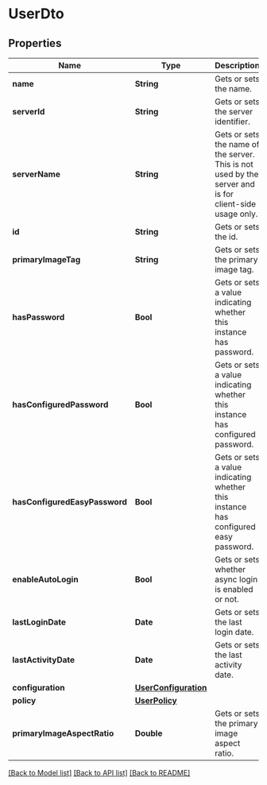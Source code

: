 # UserDto

## Properties
Name | Type | Description | Notes
------------ | ------------- | ------------- | -------------
**name** | **String** | Gets or sets the name. | [optional] 
**serverId** | **String** | Gets or sets the server identifier. | [optional] 
**serverName** | **String** | Gets or sets the name of the server.  This is not used by the server and is for client-side usage only. | [optional] 
**id** | **String** | Gets or sets the id. | [optional] 
**primaryImageTag** | **String** | Gets or sets the primary image tag. | [optional] 
**hasPassword** | **Bool** | Gets or sets a value indicating whether this instance has password. | [optional] 
**hasConfiguredPassword** | **Bool** | Gets or sets a value indicating whether this instance has configured password. | [optional] 
**hasConfiguredEasyPassword** | **Bool** | Gets or sets a value indicating whether this instance has configured easy password. | [optional] 
**enableAutoLogin** | **Bool** | Gets or sets whether async login is enabled or not. | [optional] 
**lastLoginDate** | **Date** | Gets or sets the last login date. | [optional] 
**lastActivityDate** | **Date** | Gets or sets the last activity date. | [optional] 
**configuration** | [**UserConfiguration**](UserConfiguration.md) |  | [optional] 
**policy** | [**UserPolicy**](UserPolicy.md) |  | [optional] 
**primaryImageAspectRatio** | **Double** | Gets or sets the primary image aspect ratio. | [optional] 

[[Back to Model list]](../README.md#documentation-for-models) [[Back to API list]](../README.md#documentation-for-api-endpoints) [[Back to README]](../README.md)



